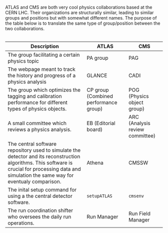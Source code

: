 
ATLAS and CMS are both very cool physics collaborations based at the CERN LHC. Their organizations are structurally similar, leading to similar groups and positions but with somewhat different names. The purpose of the table below is to translate the same type of group/position between the two collaborations. <br> <br>

| Description | ATLAS | CMS | 
| ----------- | ----------- | ----------- |
| The group facilitating a certain physics topic| PA group | PAG | 
| The webpage meant to track the history and progress of a physics analysis | GLANCE | CADI | 
| The group which optimizes the tagging and calibration performance for different types of physics objects. | CP group (Combined performance group) | POG (Physics object group) | 
| A small committee which reviews a physics analysis. | EB (Editorial board) | ARC (Analysis review committee) | 
| The central software repository used to simulate the detector and its reconstruction algorithms. This software is crucial for processing data and simulation the same way for eventualy comparison. | Athena | CMSSW | 
| The inital setup command for using a the central detector software. | `setupATLAS` | `cmsenv` |
| The run coordination shifter who oversees the daily run operations. | Run Manager | Run Field Manager | 
